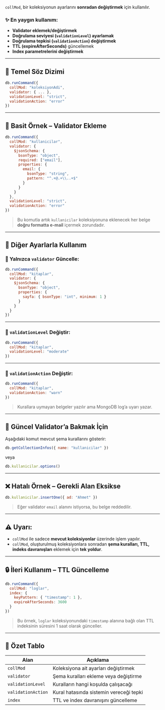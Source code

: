

`collMod`, bir koleksiyonun ayarlarını **sonradan değiştirmek** için kullanılır.

### ✨ En yaygın kullanım:

- **Validator eklemek/değiştirmek**
- **Doğrulama seviyesi (`validationLevel`) ayarlamak**
- **Doğrulama tepkisi (`validationAction`) değiştirmek**
- **TTL (expireAfterSeconds)** güncellemek
- **Index parametrelerini değiştirmek**

---

## 🧱 Temel Söz Dizimi

```js
db.runCommand({
  collMod: "koleksiyonAdi",
  validator: { ... },
  validationLevel: "strict",
  validationAction: "error"
})
```

---

## 🧪 Basit Örnek – Validator Ekleme

```js
db.runCommand({
  collMod: "kullanicilar",
  validator: {
    $jsonSchema: {
      bsonType: "object",
      required: ["email"],
      properties: {
        email: {
          bsonType: "string",
          pattern: "^.+@.+\\..+$"
        }
      }
    }
  },
  validationLevel: "strict",
  validationAction: "error"
})
```

> Bu komutla artık `kullanicilar` koleksiyonuna eklenecek her belge **doğru formatta e-mail** içermek zorundadır.

---

## 🔧 Diğer Ayarlarla Kullanım

### 🔹 Yalnızca `validator` Güncelle:

```js
db.runCommand({
  collMod: "kitaplar",
  validator: {
    $jsonSchema: {
      bsonType: "object",
      properties: {
        sayfa: { bsonType: "int", minimum: 1 }
      }
    }
  }
})
```

---

### 🔹 `validationLevel` Değiştir:

```js
db.runCommand({
  collMod: "kitaplar",
  validationLevel: "moderate"
})
```

---

### 🔹 `validationAction` Değiştir:

```js
db.runCommand({
  collMod: "kitaplar",
  validationAction: "warn"
})
```

> Kurallara uymayan belgeler yazılır ama MongoDB log’a uyarı yazar.

---

## 📌 Güncel Validator’a Bakmak İçin

Aşağıdaki komut mevcut şema kurallarını gösterir:

```js
db.getCollectionInfos({ name: "kullanicilar" })
```

veya

```js
db.kullanicilar.options()
```

---

## ❌ Hatalı Örnek – Gerekli Alan Eksikse

```js
db.kullanicilar.insertOne({ ad: "Ahmet" })
```

> Eğer validator `email` alanını istiyorsa, bu belge reddedilir.

---

## ⚠️ Uyarı:

- `collMod` ile sadece **mevcut koleksiyonlar** üzerinde işlem yapılır.
- `collMod`, oluşturulmuş koleksiyonlara sonradan **şema kuralları, TTL, indeks davranışları** eklemek için **tek yoldur**.

---

## 🔒 İleri Kullanım – TTL Güncelleme

```js
db.runCommand({
  collMod: "loglar",
  index: {
    keyPattern: { "timestamp": 1 },
    expireAfterSeconds: 3600
  }
})
```

> Bu örnek, `loglar` koleksiyonundaki `timestamp` alanına bağlı olan TTL indeksinin süresini 1 saat olarak günceller.

---

## 🎯 Özet Tablo

|Alan|Açıklama|
|---|---|
|`collMod`|Koleksiyona ait ayarları değiştirmek|
|`validator`|Şema kuralları ekleme veya değiştirme|
|`validationLevel`|Kuralların hangi koşulda çalışacağı|
|`validationAction`|Kural hatasında sistemin vereceği tepki|
|`index`|TTL ve index davranışını güncelleme|
